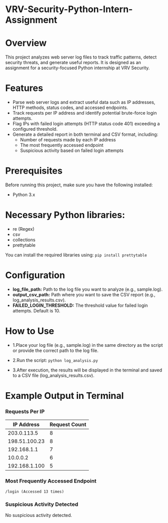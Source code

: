 # VRV-Security-Python-Intern-Assignment
# Overview
This project analyzes web server log files to track traffic patterns, detect security threats, and generate useful reports. It is designed as an assignment for a security-focused Python internship at VRV Security.

# Features
- Parse web server logs and extract useful data such as IP addresses, HTTP methods, status codes, and accessed endpoints.
- Track requests per IP address and identify potential brute-force login attempts.
- Flag IPs with failed login attempts (HTTP status code 401) exceeding a configured threshold.
- Generate a detailed report in both terminal and CSV format, including:
  - Number of requests made by each IP address
  - The most frequently accessed endpoint
  - Suspicious activity based on failed login attempts
# Prerequisites
Before running this project, make sure you have the following installed:
- Python 3.x
# Necessary Python libraries:
- re (Regex)
- csv
- collections
- prettytable

You can install the required libraries using:
`pip install prettytable`
# Configuration
- **log_file_path:** Path to the log file you want to analyze (e.g., sample.log).
- **output_csv_path:** Path where you want to save the CSV report (e.g., log_analysis_results.csv).
- **FAILED_LOGIN_THRESHOLD:** The threshold value for failed login attempts. Default is 10.
# How to Use
- 1.Place your log file (e.g., sample.log) in the same directory as the script or provide the correct path to the log file.
- 2.Run the script:
`python log_analysis.py`

- 3.After execution, the results will be displayed in the terminal and saved to a CSV file (log_analysis_results.csv).
# Example Output in Terminal
### Requests Per IP
| IP Address     | Request Count |
|----------------|---------------|
| 203.0.113.5    | 8             |
| 198.51.100.23  | 8             |
| 192.168.1.1    | 7             |
| 10.0.0.2       | 6             |
| 192.168.1.100  | 5             |

### Most Frequently Accessed Endpoint
`/login (Accessed 13 times)`

### Suspicious Activity Detected
No suspicious activity detected.

